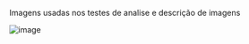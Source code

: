 Imagens usadas nos testes de analise e descrição de imagens


![image](https://github.com/Alyffantonio/Azure-image-analysis/assets/146452808/cf6a3a68-7861-49b3-a27c-aaed0193348e)

